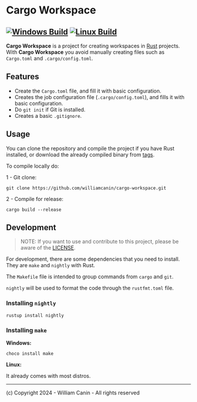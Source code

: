# Cargo Workspace

[![Windows Build](https://github.com/williamcanin/cargo-workspace/actions/workflows/windows.yml/badge.svg)](https://github.com/williamcanin/cargo-workspace/actions/workflows/windows.yml)
[![Linux Build](https://github.com/williamcanin/cargo-workspace/actions/workflows/linux.yml/badge.svg)](https://github.com/williamcanin/cargo-workspace/actions/workflows/linux.yml)
------------

**Cargo Workspace** is a project for creating workspaces in [Rust](https://www.rust-lang.org/) projects.
With **Cargo Workspace** you avoid manually creating files such as `Cargo.toml` and `.cargo/config.toml`.


## Features

* Create the `Cargo.toml` file, and fill it with basic configuration.
* Creates the job configuration file (`.cargo/config.toml`), and fills it with basic configuration.
* Do `git init` if Git is installed.
* Creates a basic `.gitignore`.

## Usage

You can clone the repository and compile the project if you have Rust installed, or download the already compiled binary from [tags]().

To compile locally do:

1 - Git clone:

```
git clone https://github.com/williamcanin/cargo-workspace.git
```

2 - Compile for release:

```
cargo build --release
```

## Development

> NOTE: If you want to use and contribute to this project, please be aware of the [LICENSE](https://github.com/williamcanin/cargo-workspace/blob/main/LICENSE).

For development, there are some dependencies that you need to install. They are `make` and `nightly` with Rust.

The `Makefile` file is intended to group commands from `cargo` and `git`.

`nightly` will be used to format the code through the `rustfmt.toml` file.

### Installing `nightly`

```
rustup install nightly
```

### Installing `make`

**Windows:**

```
choco install make
```

**Linux:**

It already comes with most distros.


------
(c) Copyright 2024 - William Canin - All rights reserved
